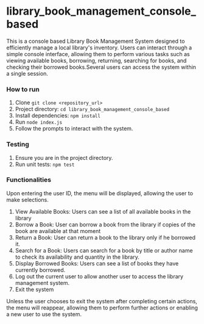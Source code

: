 # library_book_management_console_based

This is a console based Library Book Management System designed to efficiently manage a local library's inventory. Users can interact through a simple console interface, allowing them to perform various tasks such as viewing available books, borrowing, returning, searching for books, and checking their borrowed books.Several users can access the system within a single session.

### How to run
1. Clone `git clone <repository_url>`
2. Project directory: `cd library_book_management_console_based`
3. Install dependencies: `npm install`
4. Run `node index.js`
5. Follow the prompts to interact with the system.

### Testing
1. Ensure you are in the project directory.
2. Run unit tests: `npm test`


### Functionalities

Upon entering the user ID, the menu will be displayed, allowing the user to make selections.
1. View Available Books: Users can see a list of all available books in the library
2. Borrow a Book: User can borrow a book from the library if copies of the book are available at that moment
3. Return a Book: User can return a book to the library only if he borrowed it.
4. Search for a Book: Users can search for a book by title or author name to check its availability and quantity in the library.
5. Display Borrowed Books: Users can see a list of books they have currently borrowed.
6. Log out the current user to allow another user to access the library management system.
7. Exit the system

Unless the user chooses to exit the system after completing certain actions, the menu will reappear, allowing them to perform further actions or enabling a new user to use the system.






